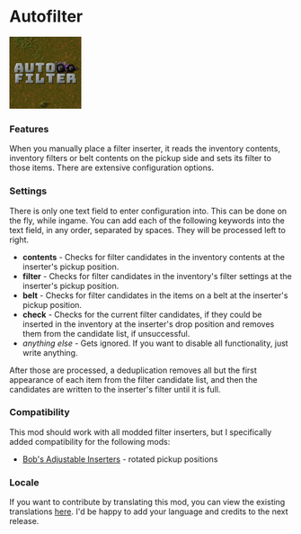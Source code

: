 # Autofilter
<img src="https://raw.githubusercontent.com/Wyrrrd/Autofilter/master/thumbnail.png" width="128" height="128">

### Features
When you manually place a filter inserter, it reads the inventory contents, inventory filters or belt contents on the pickup side and sets its filter to those items. There are extensive configuration options.

### Settings

There is only one text field to enter configuration into. This can be done on the fly, while ingame. You can add each of the following keywords into the text field, in any order, separated by spaces. They will be processed left to right.

+ **contents** - Checks for filter candidates in the inventory contents at the inserter's pickup position.
+ **filter** - Checks for filter candidates in the inventory's filter settings at the inserter's pickup position.
+ **belt** - Checks for filter candidates in the items on a belt at the inserter's pickup position.
+ **check** - Checks for the current filter candidates, if they could be inserted in the inventory at the inserter's drop position and removes them from the candidate list, if unsuccessful.
+ *anything else* - Gets ignored. If you want to disable all functionality, just write anything.

After those are processed, a deduplication removes all but the first appearance of each item from the filter candidate list, and then the candidates are written to the inserter's filter until it is full.

### Compatibility
This mod should work with all modded filter inserters, but I specifically added compatibility for the following mods:

+ [Bob's Adjustable Inserters](https://mods.factorio.com/mod/bobinserters) - rotated pickup positions

### Locale
If you want to contribute by translating this mod, you can view the existing translations [here](https://github.com/Wyrrrd/Autofilter/tree/master/locale). I'd be happy to add your language and credits to the next release.
